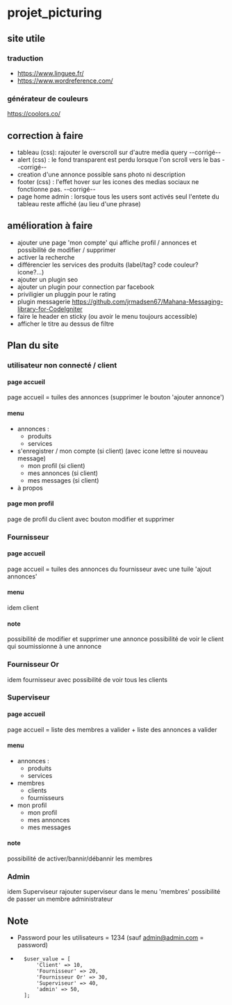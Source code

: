 # projet_picturing

## site utile
### traduction
* https://www.linguee.fr/
* https://www.wordreference.com/
### générateur de couleurs
https://coolors.co/

## correction à faire
* tableau (css): rajouter le overscroll sur d'autre media query --corrigé--
* alert (css) : le fond transparent est perdu lorsque l'on scroll vers le bas --corrigé--
* creation d'une annonce possible sans photo ni description
* footer (css) : l'effet hover sur les icones des medias sociaux ne fonctionne pas. --corrigé-- 
* page home admin : lorsque tous les users sont activés seul l'entete du tableau reste affiché (au lieu d'une phrase)

## amélioration à faire
* ajouter une page 'mon compte' qui affiche profil / annonces et possibilité de modifier / supprimer
* activer la recherche
* différencier les services des produits (label/tag? code couleur? icone?...) 
* ajouter un plugin seo
* ajouter un plugin pour connection par facebook
* priviligier un pluggin pour le rating
* plugin messagerie https://github.com/jrmadsen67/Mahana-Messaging-library-for-CodeIgniter
* faire le header en sticky (ou avoir le menu toujours accessible)
* afficher le titre au dessus de filtre

## Plan du site
### utilisateur non connecté / client
#### page accueil 
page accueil = tuiles des annonces (supprimer le bouton 'ajouter annonce')
#### menu 
* annonces : 
	- produits
	- services
* s'enregistrer / mon compte (si client) (avec icone lettre si nouveau message)
	- mon profil (si client)
	- mes annonces (si client)
	- mes messages (si client)
* à propos

#### page mon profil
page de profil du client avec bouton modifier et supprimer

### Fournisseur
#### page accueil 
page accueil = tuiles des annonces du fournisseur avec une tuile 'ajout annonces' 
#### menu 
idem client
#### note
possibilité de modifier et supprimer une annonce
possibilité de voir le client qui soumissionne à une annonce

### Fournisseur Or
idem fournisseur avec possibilité de voir tous les clients

### Superviseur
#### page accueil 
page accueil = liste des membres a valider + liste des annonces a valider
#### menu 
* annonces : 
	- produits
	- services
* membres
	- clients
	- fournisseurs
* mon profil
	- mon profil
	- mes annonces
	- mes messages
#### note
possibilité de activer/bannir/débannir les membres

### Admin
idem Superviseur
rajouter superviseur dans le menu 'membres'
possibilité de passer un membre administrateur


## Note
* Password pour les utilisateurs = 1234 (sauf admin@admin.com = password)
* 		$user_value = [
			'Client' => 10,
			'Fournisseur' => 20,
			'Fournisseur Or' => 30,
			'Superviseur' => 40,
			'admin' => 50,
		];

